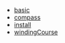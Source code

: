 - [basic](/db/mongodb/basic.html)
- [compass](/db/mongodb/compass/install.html)
- [install](/db/mongodb/install.html)
- [windingCourse](/db/mongodb/windingCourse.html)
